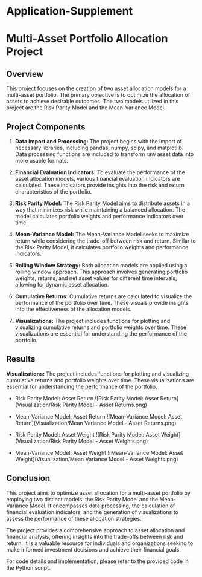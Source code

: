 # Application-Supplement
# Multi-Asset Portfolio Allocation Project

## Overview

This project focuses on the creation of two asset allocation models for a multi-asset portfolio. The primary objective is to optimize the allocation of assets to achieve desirable outcomes. The two models utilized in this project are the Risk Parity Model and the Mean-Variance Model.

## Project Components

1. **Data Import and Processing:** The project begins with the import of necessary libraries, including pandas, numpy, scipy, and matplotlib. Data processing functions are included to transform raw asset data into more usable formats.

2. **Financial Evaluation Indicators:** To evaluate the performance of the asset allocation models, various financial evaluation indicators are calculated. These indicators provide insights into the risk and return characteristics of the portfolio.

3. **Risk Parity Model:** The Risk Parity Model aims to distribute assets in a way that minimizes risk while maintaining a balanced allocation. The model calculates portfolio weights and performance indicators over time.

4. **Mean-Variance Model:** The Mean-Variance Model seeks to maximize return while considering the trade-off between risk and return. Similar to the Risk Parity Model, it calculates portfolio weights and performance indicators.

5. **Rolling Window Strategy:** Both allocation models are applied using a rolling window approach. This approach involves generating portfolio weights, returns, and net asset values for different time intervals, allowing for dynamic asset allocation.

6. **Cumulative Returns:** Cumulative returns are calculated to visualize the performance of the portfolio over time. These visuals provide insights into the effectiveness of the allocation models.

7. **Visualizations:** The project includes functions for plotting and visualizing cumulative returns and portfolio weights over time. These visualizations are essential for understanding the performance of the portfolio.

## Results

**Visualizations:** The project includes functions for plotting and visualizing cumulative returns and portfolio weights over time. These visualizations are essential for understanding the performance of the portfolio.

   - Risk Parity Model: Asset Return
     ![Risk Parity Model: Asset Return](Visualization/Risk Parity Model - Asset Returns.png)

   - Mean-Variance Model: Asset Return
     ![Mean-Variance Model: Asset Return](Visualization/Mean Variance Model - Asset Returns.png)

   - Risk Parity Model: Asset Weight
     ![Risk Parity Model: Asset Weight](Visualization/Risk Parity Model - Asset Weights.png)

   - Mean-Variance Model: Asset Weight
     ![Mean-Variance Model: Asset Weight](Visualization/Mean Variance Model - Asset Weights.png)


## Conclusion

This project aims to optimize asset allocation for a multi-asset portfolio by employing two distinct models: the Risk Parity Model and the Mean-Variance Model. It encompasses data processing, the calculation of financial evaluation indicators, and the generation of visualizations to assess the performance of these allocation strategies.

The project provides a comprehensive approach to asset allocation and financial analysis, offering insights into the trade-offs between risk and return. It is a valuable resource for individuals and organizations seeking to make informed investment decisions and achieve their financial goals.

For code details and implementation, please refer to the provided code in the Python script.
